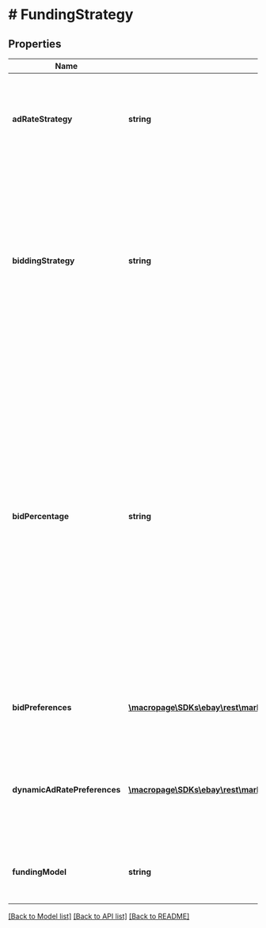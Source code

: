 # # FundingStrategy

## Properties

Name | Type | Description | Notes
------------ | ------------- | ------------- | -------------
**adRateStrategy** | **string** | This field is used to set the ad rate strategy for a Cost Per Sale (CPS) campaign.&lt;br&gt;&lt;br&gt;The default value for this field is &lt;code&gt;FIXED&lt;/code&gt;. If this field is omitted, the default value will be used.&lt;br&gt;&lt;br&gt;&lt;span class&#x3D;\&quot;tablenote\&quot;&gt;&lt;b&gt;Note:&lt;/b&gt; This field is not applicable for Cost Per Click (CPC) or offsite campaigns.&lt;/span&gt; For implementation help, refer to &lt;a href&#x3D;&#39;https://developer.ebay.com/api-docs/sell/marketing/types/pls:AdRateStrategyEnum&#39;&gt;eBay API documentation&lt;/a&gt; | [optional]
**biddingStrategy** | **string** | Indicates the bidding strategy for an onsite Cost Per Click (CPC) campaign that uses manual targeting.&lt;br&gt;&lt;br&gt;&lt;span class&#x3D;\&quot;tablenote\&quot;&gt;&lt;b&gt;Note:&lt;/b&gt; This field is not applicable for smart targeting campaigns.&lt;/span&gt;&lt;br&gt;Valid values are:&lt;ul&gt;&lt;li&gt;&lt;code&gt;FIXED&lt;/code&gt;&lt;br&gt;&lt;br&gt;When using a fixed bidding strategy, sellers manually assign and adjust keyword bids for the CPC campaign.&lt;/li&gt;&lt;li&gt;&lt;code&gt;DYNAMIC&lt;/code&gt;&lt;br&gt;&lt;br&gt;When using a dynamic bidding strategy, eBay manages the campaign&#39;s keyword bids and automatically updates them daily to the suggested bid.&lt;br&gt;&lt;br&gt;&lt;span class&#x3D;\&quot;tablenote\&quot;&gt;&lt;b&gt;Note:&lt;/b&gt; For a CPC campaign using dynamic bidding, sellers can continue to manually add keywords for the campaign, but they are no longer able to manually adjust their associated bid values. In order to manually adjust bid values, sellers must use the &lt;code&gt;FIXED&lt;/code&gt; bidding strategy.&lt;/span&gt;&lt;/li&gt;&lt;/ul&gt;&lt;br&gt;&lt;b&gt;Default value:&lt;/b&gt; FIXED For implementation help, refer to &lt;a href&#x3D;&#39;https://developer.ebay.com/api-docs/sell/marketing/types/pls:BiddingStrategyEnum&#39;&gt;eBay API documentation&lt;/a&gt; | [optional]
**bidPercentage** | **string** | The user-defined &lt;b&gt;bid percentage&lt;/b&gt; (also known as the &lt;i&gt;ad rate&lt;/i&gt;) sets the level that eBay increases the visibility in search results for the associated listing. The higher the &lt;b&gt;bidPercentage&lt;/b&gt; value, the more eBay promotes the listing.  &lt;br&gt;&lt;br&gt;The value specified here is also used to calculate the Promoted Listings fee. This percentage value is multiplied by the final sales price to determine the fee. &lt;br&gt;&lt;br&gt;The Promoted Listings fee is determined at the time the transaction completes and the seller is assessed the fee only when an item sells through a Promoted Listings ad campaign. &lt;br&gt;&lt;br&gt;The &lt;b&gt;bidPercentage&lt;/b&gt; is a single precision value that is guided by the following rules: &lt;ul&gt;&lt;li&gt;These values are &lt;b&gt;valid&lt;/b&gt;:&lt;br&gt;&amp;nbsp;&amp;nbsp;&amp;nbsp;&lt;code&gt;4.1&lt;/code&gt;, &amp;nbsp;&amp;nbsp;&amp;nbsp;&lt;code&gt;5.0&lt;/code&gt;, &amp;nbsp;&amp;nbsp;&amp;nbsp;&lt;code&gt;5.5&lt;/code&gt;, ...&lt;/li&gt;  &lt;li&gt;These values are &lt;b&gt;not valid&lt;/b&gt;:&lt;br /&gt; &amp;nbsp;&amp;nbsp;&amp;nbsp;&lt;code&gt;0.01&lt;/code&gt;, &amp;nbsp;&amp;nbsp;&amp;nbsp;&lt;code&gt;10.75&lt;/code&gt;, &amp;nbsp;&amp;nbsp;&amp;nbsp;&lt;code&gt;99.99&lt;/code&gt;,&lt;br /&gt; &amp;nbsp;&amp;nbsp;&amp;nbsp;and so on.&lt;/li&gt;&lt;/ul&gt;This is the default bid percentage for the campaigns using the Cost Per Sale (CPS) funding model, and this value will be overridden by any ads in the campaign that have their own set bid percentages.&lt;br /&gt;&lt;br /&gt;If a bid percentage is not provided for an ad, eBay uses the default bid percentage of the associated campaign.&lt;br /&gt;&lt;br /&gt;&lt;span class&#x3D;\&quot;tablenote\&quot;&gt;&lt;b&gt;Note:&lt;/b&gt;This field is only relevant for campaigns that use the CPS funding model and a fixed ad rate. It is not used for campaigns that use the Cost Per Click (CPC) funding model and should not be provided when the selected adRateStrategy for the campaign is dynamic.&lt;/span&gt;&lt;br&gt;&lt;br&gt;&lt;span class&#x3D;\&quot;tablenote\&quot;&gt;&lt;b&gt;Note:&lt;/b&gt; This field has a minimum value of &lt;code&gt;2.0&lt;/code&gt; and a maximum value of &lt;code&gt;100.0&lt;/code&gt;.&lt;/span&gt; | [optional]
**bidPreferences** | [**\macropage\SDKs\ebay\rest\marketing\Model\BidPreference[]**](BidPreference.md) | This container indicates the bidding preferences of the campaign, such as the maximum CPC amount.&lt;br&gt;&lt;br&gt;&lt;span class&#x3D;\&quot;tablenote\&quot;&gt;&lt;b&gt;Note:&lt;/b&gt; This container is only applicable for smart targeting campaigns.&lt;/span&gt;&lt;br&gt;This container is required if the user wants to create a Smart Targeting campaign. | [optional]
**dynamicAdRatePreferences** | [**\macropage\SDKs\ebay\rest\marketing\Model\DynamicAdRatePreference[]**](DynamicAdRatePreference.md) | A field that indicates whether a single, user-defined bid percentage (also known as the &lt;i&gt;ad rate&lt;/i&gt;) should be used, or whether eBay should automatically adjust listings to maintain the daily suggested bid percentage.&lt;br /&gt;&lt;br /&gt;&lt;span class&#x3D;\&quot;tablenote\&quot;&gt;&lt;span style&#x3D;\&quot;color:#004680\&quot;&gt;&lt;strong&gt;Note:&lt;/strong&gt;&lt;/span&gt; Dynamic adjustment is only applicable when the &lt;b&gt;adRateStrategy&lt;/b&gt; is set to &lt;code&gt;DYNAMIC&lt;/code&gt; This field is not applicable for offsite campaigns.&lt;/span&gt;&lt;br /&gt;&lt;b&gt;Default:&lt;/b&gt; &lt;code&gt;FIXED&lt;/code&gt; | [optional]
**fundingModel** | **string** | Indicates the model that eBay uses to calculate the Promoted Listings fee. &lt;p&gt;For a description of the funding model types, refer to &lt;b&gt;FundingModelTypeEnum&lt;/b&gt;. For implementation help, refer to &lt;a href&#x3D;&#39;https://developer.ebay.com/api-docs/sell/marketing/types/pls:FundingModelEnum&#39;&gt;eBay API documentation&lt;/a&gt; | [optional]

[[Back to Model list]](../../README.md#models) [[Back to API list]](../../README.md#endpoints) [[Back to README]](../../README.md)

